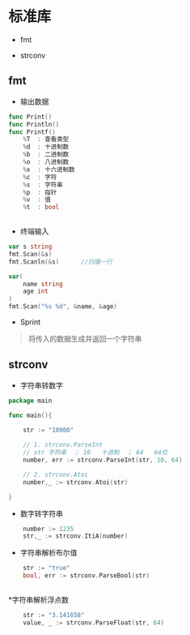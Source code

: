 

# 标准库

* fmt

* strconv

## fmt
* 输出数据
```go 
func Print()
func Println()
func Printf()
    %T  : 查看类型
    %d  : 十进制数
    %b  : 二进制数
    %o  : 八进制数
    %x  : 十六进制数
    %c  : 字符
    %s  : 字符串
    %p  : 指针
    %v  : 值
    %t  : bool
   
```

* 终端输入
```go 
var s string
fmt.Scan(&s)
fmt.Scanln(&s)      //扫描一行

var(
    name string 
    age int
)
fmt.Scan("%s %d", &name, &age)
```

* Sprint
> 将传入的数据生成并返回一个字符串



## strconv

*  字符串转数字
```go
package main

func main(){
    
    str := "10000"

    // 1. strconv.ParseInt
    // str 字符串  ； 10   十进制  ； 64   64位
    number, err := strconv.ParseInt(str, 10, 64)

    // 2. strconv.Atoi
    number,_ := strconv.Atoi(str)

}

```

* 数字转字符串
```go 
    number := 1235
    str,_ := strconv.ItiA(number)
```


* 字符串解析布尔值
```go 
    str := "true"
    bool, err := strconv.ParseBool(str)
    
```

*字符串解析浮点数
```go 
    str := "3.141658"
    value, _ := strconv.ParseFloat(str, 64)
```
